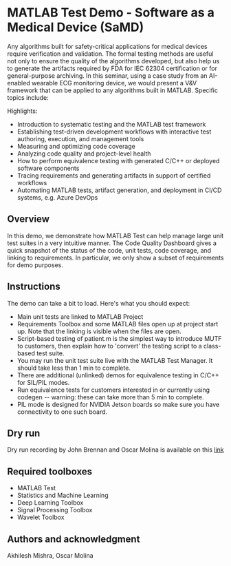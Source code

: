 # MATLAB Test Demo - Software as a Medical Device (SaMD)

Any algorithms built for safety-critical applications for medical devices require verification and validation.   The formal testing methods are useful not only to ensure the quality of the algorithms developed, but also help us to generate the artifacts required by FDA for IEC 62304 certification or for general-purpose archiving.  In this seminar, using a case study from an AI-enabled wearable ECG monitoring device, we would present a V&V framework that can be applied to any algorithms built in MATLAB.  Specific topics include: 

Highlights:

- Introduction to systematic testing and the MATLAB test framework
- Establishing test-driven development workflows with interactive test authoring, execution, and management tools
- Measuring and optimizing code coverage
- Analyzing code quality and project-level health
- How to perform equivalence testing with generated C/C++ or deployed software components
- Tracing requirements and generating artifacts in support of certified workflows
- Automating MATLAB tests, artifact generation, and deployment in CI/CD systems, e.g. Azure DevOps 

## Overview
In this demo, we demonstrate how MATLAB Test can help manage large unit test suites in a very intuitive manner. The Code Quality Dashboard gives a quick snapshot of the status of the code, unit tests, code coverage, and linking to requirements. In particular, we only show a subset of requirements for demo purposes.

## Instructions
The demo can take a bit to load. Here's what you should expect:

- Main unit tests are linked to MATLAB Project
- Requirements Toolbox and some MATLAB files open up at project start up.  Note that the linking is visible when the files are open.
- Script-based testing of patient.m is the simplest way to introduce MUTF to customers, then explain how to 'convert' the testing script to a class-based test suite.
- You may run the unit test suite live with the MATLAB Test Manager. It should take less than 1 min to complete.
- There are additional (unlinked) demos for equivalence testing in C/C++ for SIL/PIL modes.
- Run equivalence tests for customers interested in or currently using codegen -- warning: these can take more than 5 min to complete.
- PIL mode is designed for NVIDIA Jetson boards so make sure you have connectivity to one such board.

## Dry run

Dry run recording by John Brennan and Oscar Molina is available on this [link](https://mathworks.sharepoint.com/sites/MATLAB-VnV/_layouts/15/stream.aspx?id=%2Fsites%2FMATLAB%2DVnV%2FShared%20Documents%2FMATLAB%20Test%20%2D%20Launch%20Docs%2FRecordings%2FMedical%20Device%20Seminar%20%2D%20Demo%2Emp4&ct=1693230806694&or=Teams-HL&ga=1)

## Required toolboxes
- MATLAB Test
- Statistics and Machine Learning
- Deep Learning Toolbox
- Signal Processing Toolbox
- Wavelet Toolbox

## Authors and acknowledgment
Akhilesh Mishra, Oscar Molina

